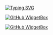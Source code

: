 [![Typing SVG](https://readme-typing-svg.demolab.com?font=Fira+Code&pause=1000&random=false&width=435&lines=Welcome+to+Bo's+Github;hobbyist+coder)](https://git.io/typing-svg)

[![GitHub WidgetBox](https://github-widgetbox.vercel.app/api/profile?username=Bovanlaarhoven&data=followers,repositories,stars,commits&theme=viridescent)](https://github.com/Jurredr/github-widgetbox)


[![GitHub WidgetBox](https://github-widgetbox.vercel.app/api/skills?languages=lua,html,javascript,python,Csharp,ruby,shell,java&theme=viridescent)](https://github.com/Jurredr/github-widgetbox)
